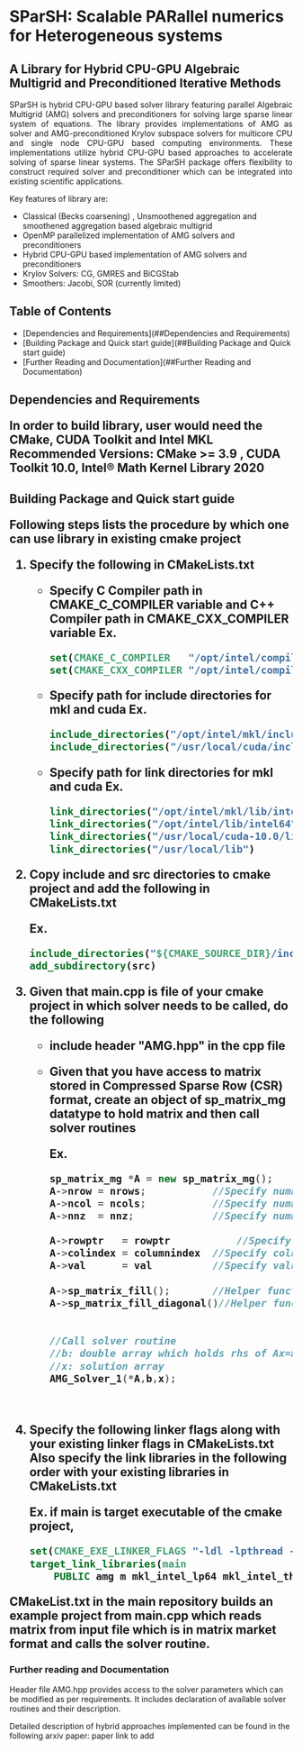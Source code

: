 # SParSH: Scalable PARallel numerics for Heterogeneous systems 

## A Library for Hybrid CPU-GPU Algebraic Multigrid and Preconditioned Iterative Methods

<p align="justify"> SParSH is hybrid CPU-GPU based solver library featuring parallel Algebraic Multigrid (AMG) solvers and preconditioners for solving large sparse linear system of equations. The library provides implementations of AMG as solver and AMG-preconditioned Krylov subspace solvers for multicore CPU and single node CPU-GPU based computing environments. These implementations utilize hybrid CPU-GPU based approaches to accelerate solving of sparse linear systems. The SParSH package offers flexibility to construct required solver and preconditioner which can be integrated into existing scientific applications.       


Key features of library are: 

- Classical (Becks coarsening) , Unsmoothened aggregation and smoothened aggregation based algebraic multigrid
- OpenMP parallelized implementation of AMG solvers and preconditioners
- Hybrid CPU-GPU based implementation of AMG solvers and preconditioners
- Krylov Solvers: CG, GMRES and BiCGStab
- Smoothers: Jacobi, SOR (currently limited)



## Table of Contents

- [Dependencies and Requirements](##Dependencies and Requirements)
- [Building Package and Quick start guide](##Building Package and Quick start guide)
- [Further Reading and Documentation](##Further Reading and Documentation)

<h2> Dependencies and Requirements

In order to build library, user would need the CMake, CUDA Toolkit and Intel MKL
Recommended Versions: CMake >= 3.9 , CUDA Toolkit 10.0, Intel® Math Kernel Library 2020 

<h2> Building Package and Quick start guide <a name="build"></a>

Following steps lists the procedure by which one can use library in existing cmake project

1. Specify the following in CMakeLists.txt 

   - Specify C Compiler path in CMAKE_C_COMPILER variable and C++ Compiler path in CMAKE_CXX_COMPILER variable 
     Ex. 

     ```cmake
     set(CMAKE_C_COMPILER   "/opt/intel/compilers_and_libraries/linux/bin/intel64/icc")
     set(CMAKE_CXX_COMPILER "/opt/intel/compilers_and_libraries/linux/bin/intel64/icpc")
     ```

   - Specify path for include directories for mkl and cuda
     Ex. 

     ```cmake
     include_directories("/opt/intel/mkl/include")
     include_directories("/usr/local/cuda/include")
     ```

   - Specify path for link directories for mkl and cuda
     Ex. 

     ```cmake
     link_directories("/opt/intel/mkl/lib/intel64")
     link_directories("/opt/intel/lib/intel64")
     link_directories("/usr/local/cuda-10.0/lib64")
     link_directories("/usr/local/lib")
     ```

2. Copy include and src directories to cmake project and add the following in CMakeLists.txt

   Ex.

   ```cmake
   include_directories("${CMAKE_SOURCE_DIR}/include")
   add_subdirectory(src)
   ```

3. Given that main.cpp is file of your cmake project in which solver needs to be called, do the following

   - include header "AMG.hpp" in the cpp file

   - Given that you have access to matrix stored in Compressed Sparse Row (CSR) format, create an object of sp_matrix_mg datatype to hold matrix and then call solver routines

     Ex.

     ```c++
     sp_matrix_mg *A = new sp_matrix_mg();
     A->nrow = nrows;      		//Specify number of rows of matrix
     A->ncol = ncols;	  		//Specify number of columns of matrix
     A->nnz  = nnz;		  		//Specify number of non zeros
     
     A->rowptr   = rowptr   		//Specify rowptr array of matrix 0 based indexing
     A->colindex = columnindex	//Specify column index array of matrix
     A->val      = val			//Specify value array of matrix
         
     A->sp_matrix_fill();		//Helper functions to complete matrix object creation
     A->sp_matrix_fill_diagonal()//Helper functions to complete matrix object creation
         
         
     //Call solver routine
     //b: double array which holds rhs of Ax=b linear system
     //x: solution array
     AMG_Solver_1(*A,b,x);
     ```

   ​         

4. Specify the following linker flags along with your existing linker flags in CMakeLists.txt
   Also specify the link libraries in the following order with your existing libraries in CMakeLists.txt

   Ex. if main is target executable of the cmake project, 

   ```cmake
   set(CMAKE_EXE_LINKER_FLAGS "-ldl -lpthread -lcusparse -lculibos -lcublas ")     
   target_link_libraries(main
       PUBLIC amg m mkl_intel_lp64 mkl_intel_thread mkl_core irc svml iomp5)
   ```

CMakeList.txt in the main repository builds an example project from main.cpp which reads matrix from input file which is in matrix market format and calls the solver routine.  

<h3> Further reading and Documentation </h3> <a name="further"></a>

Header file AMG.hpp provides access to the solver parameters which can be modified as per requirements. It includes declaration of available solver routines and their description. 

Detailed description of hybrid approaches implemented can be found in the following arxiv paper: paper link to add

